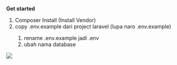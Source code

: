 <b>Get started</b>
<ol>
    <li>Composer Install (Install Vendor)</li>
    <li>copy .env.example dari project laravel (lupa naro .env.example)</li>
    <ol>
        <li>rename .env.example jadi .env </li>
        <li>ubah nama database</li>
    </ol>
</ol>

<img src="https://media.giphy.com/media/DUmrG73RygBhe/giphy.gif" style="float:left"/>

